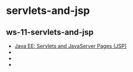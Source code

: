 # servlets-and-jsp

## ws-11-servlets-and-jsp
- [Java EE: Servlets and JavaServer Pages (JSP)](https://www.linkedin.com/learning/java-ee-servlets-and-javaserver-pages-jsp/)
- []()
- []()
- []()
